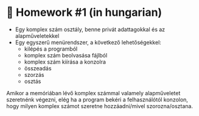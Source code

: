 # 📓 Homework #1 (in hungarian)
 - Egy komplex szám osztály, benne privát adattagokkal és az alapműveletekkel
 - Egy egyszerű menürendszer, a következő lehetőségekkel:
   - kilépés a programból
   - komplex szám beolvasása fájlból
   - komplex szám kiírása a konzolra
   - összeadás
   - szorzás
   - osztás
 
Amikor a memóriában lévő komplex számmal valamely alapműveletet szeretnénk végezni, 
elég ha a program bekéri a felhasználótól konzolon, hogy milyen komplex számot szeretne hozzáadni/mivel szorozna/osztana.
